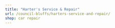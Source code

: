 ```yaml
---
title: "Harter's Service & Repair"
url: /council-bluffs/harters-service-and-repair/
shop: car repair
---
```

